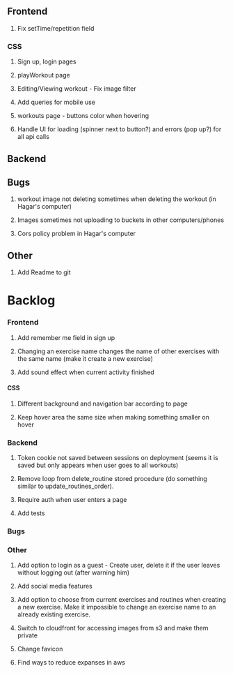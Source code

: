 ## Frontend

1. Fix setTime/repetition field

### CSS

1. Sign up, login pages

2. playWorkout page

3. Editing/Viewing workout - Fix image filter

4. Add queries for mobile use

5. workouts page - buttons color when hovering

6. Handle UI for loading (spinner next to button?) and errors (pop up?) for all api calls

## Backend

## Bugs

1. workout image not deleting sometimes when deleting the workout (in Hagar's computer)

2. Images sometimes not uploading to buckets in other computers/phones

3. Cors policy problem in Hagar's computer

## Other

1. Add Readme to git

# Backlog

### Frontend

1. Add remember me field in sign up

2. Changing an exercise name changes the name of other exercises with the same name (make it create a new exercise)

3. Add sound effect when current activity finished

#### CSS

1. Different background and navigation bar according to page

2. Keep hover area the same size when making something smaller on hover

### Backend

1. Token cookie not saved between sessions on deployment (seems it is saved but only appears when user goes to all workouts)

2. Remove loop from delete_routine stored procedure (do something similar to update_routines_order).

3. Require auth when user enters a page

4. Add tests

### Bugs

### Other

1. Add option to login as a guest - Create user, delete it if the user leaves without logging out (after warning him)

2. Add social media features

3. Add option to choose from current exercises and routines when creating a new exercise.
   Make it impossible to change an exercise name to an already existing exercise.

4. Switch to cloudfront for accessing images from s3 and make them private

5. Change favicon

6. Find ways to reduce expanses in aws
